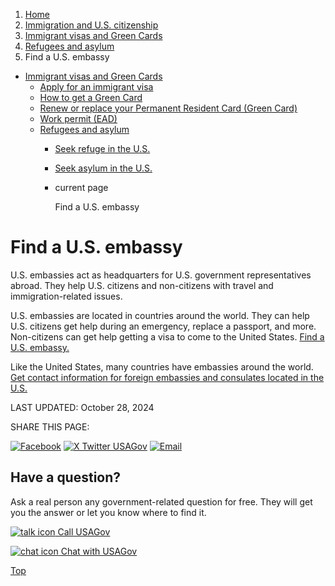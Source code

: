 1. [Home](/)
2. [Immigration and U.S. citizenship](/immigration-and-citizenship)
3. [Immigrant visas and Green Cards](/green-card-permanent-resident-immigrant-visa)
4. [Refugees and asylum](/refugee-and-asylum)
5. Find a U.S. embassy

* [Immigrant visas and Green Cards](/green-card-permanent-resident-immigrant-visa)
  + [Apply for an immigrant visa](/visas)
  + [How to get a Green Card](/how-to-get-green-card)
  + [Renew or replace your Permanent Resident Card (Green Card)](/renew-green-card)
  + [Work permit (EAD)](/work-permit-ead)
  + [Refugees and asylum](/refugee-and-asylum)
    - [Seek refuge in the U.S.](/refugee)
    - [Seek asylum in the U.S.](/asylum)
    - current page

      Find a U.S. embassy

Find a U.S. embassy
===================

U.S. embassies act as headquarters for U.S. government representatives abroad. They help U.S. citizens and non-citizens with travel and immigration-related issues.

U.S. embassies are located in countries around the world. They can help U.S. citizens get help during an emergency, replace a passport, and more. Non-citizens can get help getting a visa to come to the United States.
[Find a U.S. embassy.](https://www.usembassy.gov/)

Like the United States, many countries have embassies around the world.
[Get contact information for foreign embassies and consulates located in the U.S.](https://travel.state.gov/content/travel/en/consularnotification/ConsularNotificationandAccess.html)

LAST UPDATED:
October 28, 2024

SHARE THIS PAGE:

[![Facebook](/themes/custom/usagov/images/social-media-icons/Facebook_Icon.svg)](https://www.facebook.com/sharer/sharer.php?u=https://www.usa.gov/find-embassy&v=3)
[![X Twitter USAGov](/themes/custom/usagov/images/social-media-icons/X_Twitter_Icon.svg?version=2)](https://twitter.com/intent/tweet?source=webclient&text=https://www.usa.gov/find-embassy)
[![Email](/themes/custom/usagov/images/social-media-icons/Email_Icon.svg?version=2)](mailto:?subject=https://www.usa.gov/find-embassy)

Have a question?
----------------

Ask a real person any government-related question for free. They will get you the answer or let you know where to find it.

[![talk icon](/themes/custom/usagov/images/ICONS_talk.png)
Call USAGov](/phone)

[![chat icon](/themes/custom/usagov/images/ICONS_chat.png)
Chat with USAGov](/chat)

[Top](#main-content)